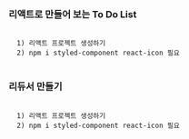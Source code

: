 ### 리액트로 만들어 보는 To Do List
<pre>
<code>
  1) 리액트 프로젝트 생성하기
  2) npm i styled-component react-icon 필요
</code>
</pre>


### 리듀서 만들기
<pre>
<code>
  1) 리액트 프로젝트 생성하기
  2) npm i styled-component react-icon 필요
</code>
</pre>
